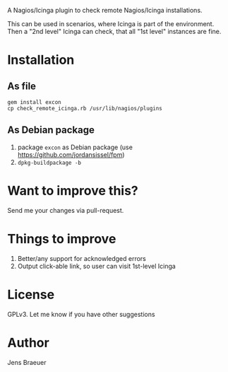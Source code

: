A Nagios/Icinga plugin to check remote Nagios/Icinga installations.

This can be used in scenarios, where Icinga is part of the
environment. Then a "2nd level" Icinga can check, that all "1st level"
instances are fine.

# Installation

## As file

```
gem install excon
cp check_remote_icinga.rb /usr/lib/nagios/plugins
```

## As Debian package

1. package `excon` as Debian package (use https://github.com/jordansissel/fpm)
1. `dpkg-buildpackage -b`

# Want to improve this?

Send me your changes via pull-request.

# Things to improve

1. Better/any support for acknowledged errors
1. Output click-able link, so user can visit 1st-level Icinga

# License

GPLv3. Let me know if you have other suggestions

# Author

Jens Braeuer